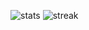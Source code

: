![stats](https://github-readme-stats.vercel.app/api?username=federicoparroni)
![streak](https://github-readme-streak-stats.herokuapp.com/?user=federicoparroni)
<!-- ![languages](https://github-readme-stats.vercel.app/api/top-langs/?username=federicoparroni) -->
